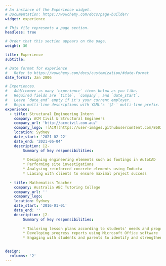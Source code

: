 ```yaml
---
# An instance of the Experience widget.
# Documentation: https://wowchemy.com/docs/page-builder/
widget: experience

# This file represents a page section.
headless: true

# Order that this section appears on the page.
weight: 30

title: Experience
subtitle:

# Date format for experience
#   Refer to https://wowchemy.com/docs/customization/#date-format
date_format: Jan 2006

# Experiences.
#   Add/remove as many `experience` items below as you like.
#   Required fields are `title`, `company`, and `date_start`.
#   Leave `date_end` empty if it's your current employer.
#   Begin multi-line descriptions with YAML's `|2-` multi-line prefix.
experience:
  - title: Structural Engineering Intern
    company: ACM Civil & Structural Engineers
    company_url: 'http://acmcivil.com.au/'
    company_logo: ![ACM](https://user-images.githubusercontent.com/86037561/122557712-80c94f00-d080-11eb-9e3d-401bcbfa4c9b.jpg)
    location: Sydney
    date_start: '2021-02-22'
    date_end: '2021-06-04'
    description: |2-
        Summary of key responsibilities:
        
        * Designing engineering elements such as footings in AutoCAD 
        * Performing site investigations 
        * Analysing reinforced concrete elements using Inducta
        * Liasing with clients to ensure maximal project success
        
  - title: Mathematics Teacher
    company: Australia ABC Tutoring College
    company_url: ''
    company_logo: 
    location: Sydney 
    date_start: '2016-01-01'
    date_end: ''
    description: |2-
        Summary of key responsibilities:
        
        * Tailoring lesson plans according to students' needs and progress
        * Developing progress reports using Microsoft Office software
        * Engaging with students and parents to identify and strengthen any areas of concern
        

design:
  columns: '2'
---
```

